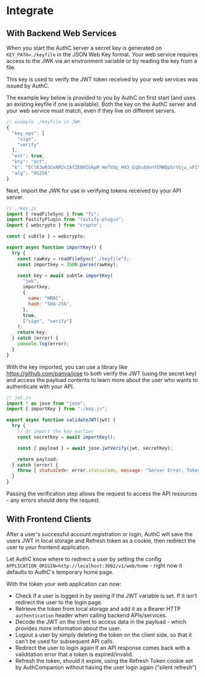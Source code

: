 # Integrate

## With Backend Web Services

When you start the AuthC server a secret key is generated on `KEY_PATH=./keyfile` in the JSON Web Key format. Your web service requires access to the JWK via an environment variable or by reading the key from a file.

This key is used to verify the JWT token received by your web services was issued by AuthC.

The example key below is provided to you by AuthC on first start (and uses an existing keyfile if one is available). Both the key on the AuthC server and your web service must match, even if they live on different servers. 

```javascript
// example ./keyfile in JWK
{
  "key_ops": [
    "sign",
    "verify"
  ],
  "ext": true,
  "kty": "oct",
  "k": "EClK3wR3GxRM2sIAfZE00IGkpM_HeTVdy_H93_EqDcddonfEMWQpSrtGju_xFC9vGUAzHAcREbUe1XeodmTZ2Q",
  "alg": "HS256"
}
```
Next, import the JWK for use in verifying tokens received by your API server. 

```javascript
// ./key.js
import { readFileSync } from "fs";
import fastifyPlugin from "fastify-plugin";
import { webcrypto } from "crypto";

const { subtle } = webcrypto;

export async function importKey() {
  try {
    const rawKey = readFileSync("./keyfile");
    const importkey = JSON.parse(rawKey);

    const key = await subtle.importKey(
      "jwk",
      importkey,
      {
        name: "HMAC",
        hash: "SHA-256",
      },
      true,
      ["sign", "verify"]
    );
    return key;
  } catch (error) {
    console.log(error);
  }
}
```
With the key imported, you can use a library like https://github.com/panva/jose to both verify the JWT (using the secret key) and access the payload contents to learn more about the user who wants to authenticate with your API. 

```javascript
// jwt.js
import * as jose from "jose";
import { importKey } from "./key.js";

export async function validateJWT(jwt) {
  try {
    // Or import the key earlier
    const secretKey = await importKey();

    const { payload } = await jose.jwtVerify(jwt, secretKey);

    return payload;
  } catch (error) {
    throw { statusCode: error.statusCode, message: "Server Error, Token Validation Failed" };
  }
}
```
Passing the verification step allows the request to access the API resources - any errors should deny the request. 

## With Frontend Clients

After a user's successful account registration or login, AuthC will save the users JWT in local storage and Refresh token as a cookie, then redirect the user to your frontend application.

Let AuthC know where to redirect a user by setting the config `APPLICATION_ORIGIN=http://localhost:3002/v1/web/home` - right now it defaults to AuthC's temporary home page. 

With the token your web application can now:
- Check if a user is logged in by seeing if the JWT variable is set. If it isn't redirect the user to the login page. 
- Retrieve the token from local storage and add it as a Bearer HTTP `authentication` header when calling backend APIs/services.
- Decode the JWT on the client to access data in the payload - which provides more information about the user. 
- Logout a user by simply deleting the token on the client side, so that it can't be used for subsequent API calls. 
- Redirect the user to login again if an API response comes back with a validitation error that a token is expired/invalid.
- Refresh the token, should it expire, using the Refresh Token cookie set by AuthCompanion without having the user login again ("silent refresh")
